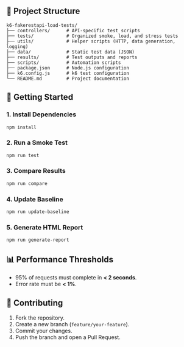 ## 📂 Project Structure
```
k6-fakerestapi-load-tests/
├── controllers/      # API-specific test scripts
├── tests/            # Organized smoke, load, and stress tests
├── utils/            # Helper scripts (HTTP, data generation, logging)
├── data/             # Static test data (JSON)
├── results/          # Test outputs and reports
├── scripts/          # Automation scripts
├── package.json      # Node.js configuration
├── k6.config.js      # k6 test configuration
└── README.md         # Project documentation
```

## 🚀 Getting Started

### 1. Install Dependencies
```bash
npm install
```

### 2. Run a Smoke Test
```bash
npm run test
```

### 3. Compare Results
```bash
npm run compare
```

### 4. Update Baseline
```bash
npm run update-baseline
```

### 5. Generate HTML Report
```bash
npm run generate-report
```

## 📊 Performance Thresholds
- 95% of requests must complete in **< 2 seconds**.
- Error rate must be **< 1%**.

## 🤝 Contributing
1. Fork the repository.
2. Create a new branch (`feature/your-feature`).
3. Commit your changes.
4. Push the branch and open a Pull Request.